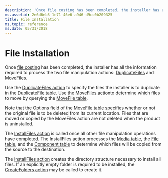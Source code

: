 ```yaml
---
description: 'Once file costing has been completed, the installer has all the information required to process the two file manipulation actions: DuplicateFiles and MoveFiles.'
ms.assetid: 2e6d6eb3-1e71-46e6-a946-d9cc0b209325
title: File Installation
ms.topic: reference
ms.date: 05/31/2018
---
```


# File Installation

Once [file costing](file-costing.md) has been completed, the installer has all the information required to process the two file manipulation actions: [DuplicateFiles](duplicatefiles-action.md) and [MoveFiles](movefiles-action.md).

Use the [DuplicateFiles action](duplicatefiles-action.md) to specify the files the installer is to duplicate in the [DuplicateFile table](duplicatefile-table.md). Use the [MoveFiles action](movefiles-action.md)to determine which files to move by querying the [MoveFile table](movefile-table.md).

Note that the Options field of the [MoveFile table](movefile-table.md) specifies whether or not the original file is to be deleted from its current location. Files that are moved or copied by the MoveFiles action are not deleted when the product is uninstalled.

The [InstallFiles action](installfiles-action.md) is called once all other file manipulation operations have completed. The InstallFiles action processes the [Media table](media-table.md), the [File table](file-table.md), and the [Component table](component-table.md) to determine which files will be copied from the source to the destination.

The [InstallFiles action](installfiles-action.md) creates the directory structure necessary to install all files. If an explicitly empty folder is required to be installed, the [CreateFolders action](createfolders-action.md) may be called to create it.

 

 



